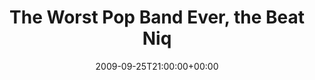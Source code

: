 ---
templateKey: event
guid: 0894fd22-6eab-11ea-99c5-002590d1d1b0
date: 2009-09-25T21:00:00+00:00
eventTime: '9pm'
title: The Worst Pop Band Ever, the Beat Niq
artist: The Worst Pop Band Ever
city: Calgary
venue: the Beat Niq
group: The Worst Pop Band Ever
---